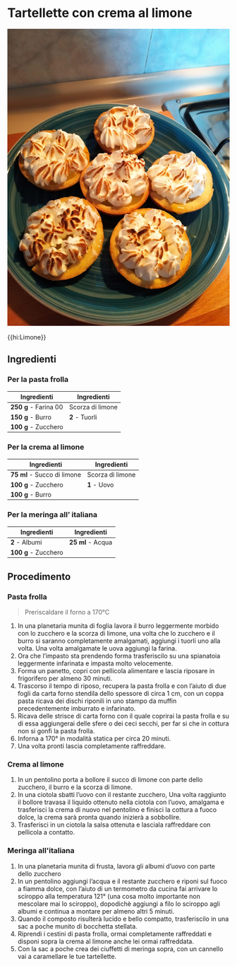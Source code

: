 # Tartellette con crema al limone

![](img/Tartellette-con-crema-al-limone.jpg)

{{hi:Limone}}

## Ingredienti

### Per la pasta frolla

| Ingredienti                  | Ingredienti             |
| ---------------------------- | ----------------------- |
| **250 g** - Farina 00 | Scorza di limone |
| **150 g** - Burro | **2** - Tuorli |
| **100 g** - Zucchero | |

### Per la crema al limone

| Ingredienti                  | Ingredienti             |
| ---------------------------- | ----------------------- |
| **75 ml** - Succo di limone | Scorza di limone |
| **100 g** - Zucchero | **1** - Uovo |
| **100 g** - Burro | |

### Per la meringa all’ italiana

| Ingredienti                  | Ingredienti             |
| ---------------------------- | ----------------------- |
| **2** - Albumi | **25 ml** - Acqua |
| **100 g** - Zucchero | |

## Procedimento

### Pasta frolla

> Preriscaldare il forno a 170°C

1. In una planetaria munita di foglia lavora il burro leggermente morbido con lo zucchero e la scorza di limone, una volta che lo zucchero e il burro si saranno completamente amalgamati, aggiungi i tuorli uno alla volta. Una volta amalgamate le uova aggiungi la farina.
2. Ora che l’impasto sta prendendo forma trasferiscilo su una spianatoia leggermente infarinata e impasta molto velocemente.
3. Forma un panetto, copri con pellicola alimentare e lascia riposare in frigorifero per almeno 30 minuti.
4. Trascorso il tempo di riposo, recupera la pasta frolla e con l’aiuto di due fogli da carta forno stendila dello spessore di circa 1 cm, con un coppa pasta ricava dei dischi riponili in uno stampo da muffin precedentemente imburrato e infarinato.
5. Ricava delle strisce di carta forno con il quale coprirai la pasta frolla e su di essa aggiungerai delle sfere o dei ceci secchi, per far si che in cottura non si gonfi la pasta frolla.
6. Inforna a 170° in modalità statica per circa 20 minuti.
7. Una volta pronti lascia completamente raffreddare.

### Crema al limone

1. In un pentolino porta a bollore il succo di limone con parte dello zucchero, il burro e la scorza di limone.
2. In una ciotola sbatti l’uovo con il restante zucchero, Una volta raggiunto il bollore travasa il liquido ottenuto nella ciotola con l’uovo, amalgama e trasferisci la crema di nuovo nel pentolino e finisci la cottura a fuoco dolce, la crema sarà pronta quando inizierà a sobbollire.
3. Trasferisci in un ciotola la salsa ottenuta e lasciala raffreddare con pellicola a contatto.

### Meringa all'italiana

1. In una planetaria munita di frusta, lavora gli albumi d’uovo con parte dello zucchero
2. In un pentolino aggiungi l’acqua e il restante zucchero e riponi sul fuoco a fiamma dolce, con l’aiuto di un termometro da cucina fai arrivare lo sciroppo alla temperatura 121° (una cosa molto importante non mescolare mai lo sciroppo), dopodichè aggiungi a filo lo sciroppo agli albumi e continua a montare per almeno altri 5 minuti.
3. Quando il composto risulterà lucido e bello compatto, trasferiscilo in una sac a poche munito di bocchetta stellata.
4. Riprendi i cestini di pasta frolla, ormai completamente raffreddati e disponi sopra la crema al limone anche lei ormai raffreddata.
5. Con la sac a poche crea dei ciuffetti di meringa sopra, con un cannello vai a caramellare le tue tartellette.